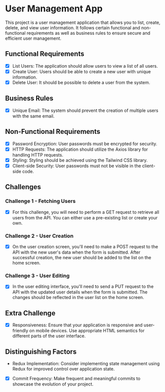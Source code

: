 # User Management App

This project is a user management application that allows you to list, create, delete, and view user information. It follows certain functional and non-functional requirements as well as business rules to ensure secure and efficient user management.

## Functional Requirements

- [x] List Users: The application should allow users to view a list of all users.
- [x] Create User: Users should be able to create a new user with unique information.
- [x] Delete User: It should be possible to delete a user from the system.

## Business Rules

- [x] Unique Email: The system should prevent the creation of multiple users with the same email.

## Non-Functional Requirements

- [x] Password Encryption: User passwords must be encrypted for security.
- [x] HTTP Requests: The application should utilize the Axios library for handling HTTP requests.
- [x] Styling: Styling should be achieved using the Tailwind CSS library.
- [x] Client-side Security: User passwords must not be visible in the client-side code.

## Challenges

### Challenge 1 - Fetching Users

- [x] For this challenge, you will need to perform a GET request to retrieve all users from the API. You can either use a pre-existing list or create your own.

### Challenge 2 - User Creation

- [x] On the user creation screen, you'll need to make a POST request to the API with the new user's data when the form is submitted. After successful creation, the new user should be added to the list on the home screen.

### Challenge 3 - User Editing

- [x] In the user editing interface, you'll need to send a PUT request to the API with the updated user details when the form is submitted. The changes should be reflected in the user list on the home screen.

## Extra Challenge

- [x] Responsiveness: Ensure that your application is responsive and user-friendly on mobile devices. Use appropriate HTML semantics for different parts of the user interface.

## Distinguishing Factors

- Redux Implementation: Consider implementing state management using Redux for improved control over application state.
- [x] Commit Frequency: Make frequent and meaningful commits to showcase the evolution of your project.
